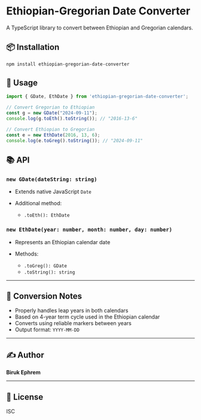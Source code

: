 # Ethiopian-Gregorian Date Converter

A TypeScript library to convert between Ethiopian and Gregorian calendars.

## 📦 Installation

```bash
npm install ethiopian-gregorian-date-converter
````

## 📘 Usage

```ts
import { GDate, EthDate } from 'ethiopian-gregorian-date-converter';

// Convert Gregorian to Ethiopian
const g = new GDate("2024-09-11");
console.log(g.toEth().toString()); // "2016-13-6"

// Convert Ethiopian to Gregorian
const e = new EthDate(2016, 13, 6);
console.log(e.toGreg().toString()); // "2024-09-11"
```

## 📚 API

### `new GDate(dateString: string)`

* Extends native JavaScript `Date`
* Additional method:

  * `.toEth(): EthDate`

### `new EthDate(year: number, month: number, day: number)`

* Represents an Ethiopian calendar date
* Methods:

  * `.toGreg(): GDate`
  * `.toString(): string`

---

## 🔄 Conversion Notes

* Properly handles leap years in both calendars
* Based on 4-year term cycle used in the Ethiopian calendar
* Converts using reliable markers between years
* Output format: `YYYY-MM-DD`

---

## ✍️ Author

**Biruk Ephrem**

---

## 📄 License

ISC
